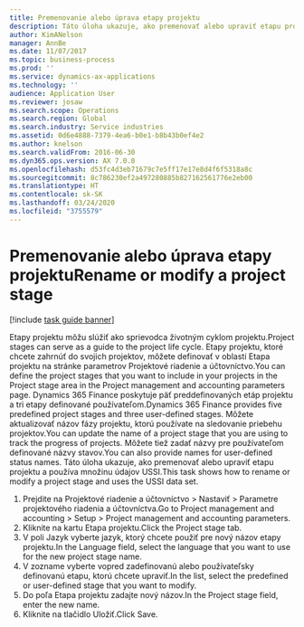 ```yaml
---
title: Premenovanie alebo úprava etapy projektu
description: Táto úloha ukazuje, ako premenovať alebo upraviť etapu projektu.
author: KimANelson
manager: AnnBe
ms.date: 11/07/2017
ms.topic: business-process
ms.prod: ''
ms.service: dynamics-ax-applications
ms.technology: ''
audience: Application User
ms.reviewer: josaw
ms.search.scope: Operations
ms.search.region: Global
ms.search.industry: Service industries
ms.assetid: 0d6e4888-7379-4ea6-b0e1-b8b43b0ef4e2
ms.author: knelson
ms.search.validFrom: 2016-06-30
ms.dyn365.ops.version: AX 7.0.0
ms.openlocfilehash: d53fc4d3eb71679c7e5ff17e17e8d4f6f5318a8c
ms.sourcegitcommit: 8c786230ef2a497280885b827162561776e2eb00
ms.translationtype: HT
ms.contentlocale: sk-SK
ms.lasthandoff: 03/24/2020
ms.locfileid: "3755579"
---
```

# <a name="rename-or-modify-a-project-stage"></a><span data-ttu-id="5a50f-103">Premenovanie alebo úprava etapy projektu</span><span class="sxs-lookup"><span data-stu-id="5a50f-103">Rename or modify a project stage</span></span>

[!include [task guide banner](../../includes/task-guide-banner.md)]

<span data-ttu-id="5a50f-104">Etapy projektu môžu slúžiť ako sprievodca životným cyklom projektu.</span><span class="sxs-lookup"><span data-stu-id="5a50f-104">Project stages can serve as a guide to the project life cycle.</span></span> <span data-ttu-id="5a50f-105">Etapy projektu, ktoré chcete zahrnúť do svojich projektov, môžete definovať v oblasti Etapa projektu na stránke parametrov Projektové riadenie a účtovníctvo.</span><span class="sxs-lookup"><span data-stu-id="5a50f-105">You can define the project stages that you want to include in your projects in the Project stage area in the Project management and accounting parameters page.</span></span> <span data-ttu-id="5a50f-106">Dynamics 365 Finance poskytuje päť preddefinovaných etáp projektu a tri etapy definované používateľom.</span><span class="sxs-lookup"><span data-stu-id="5a50f-106">Dynamics 365 Finance provides five predefined project stages and three user-defined stages.</span></span> <span data-ttu-id="5a50f-107">Môžete aktualizovať názov fázy projektu, ktorú používate na sledovanie priebehu projektov.</span><span class="sxs-lookup"><span data-stu-id="5a50f-107">You can update the name of a project stage that you are using to track the progress of projects.</span></span> <span data-ttu-id="5a50f-108">Môžete tiež zadať názvy pre používateľom definované názvy stavov.</span><span class="sxs-lookup"><span data-stu-id="5a50f-108">You can also provide names for user-defined status names.</span></span> <span data-ttu-id="5a50f-109">Táto úloha ukazuje, ako premenovať alebo upraviť etapu projektu a používa množinu údajov USSI.</span><span class="sxs-lookup"><span data-stu-id="5a50f-109">This task shows how to rename or modify a project stage and uses the USSI data set.</span></span>

1. <span data-ttu-id="5a50f-110">Prejdite na Projektové riadenie a účtovníctvo > Nastaviť > Parametre projektového riadenia a účtovníctva.</span><span class="sxs-lookup"><span data-stu-id="5a50f-110">Go to Project management and accounting > Setup > Project management and accounting parameters.</span></span>
2. <span data-ttu-id="5a50f-111">Kliknite na kartu Etapa projektu.</span><span class="sxs-lookup"><span data-stu-id="5a50f-111">Click the Project stage tab.</span></span>
3. <span data-ttu-id="5a50f-112">V poli Jazyk vyberte jazyk, ktorý chcete použiť pre nový názov etapy projektu.</span><span class="sxs-lookup"><span data-stu-id="5a50f-112">In the Language field, select the language that you want to use for the new project stage name.</span></span>
4. <span data-ttu-id="5a50f-113">V zozname vyberte vopred zadefinovanú alebo používateľsky definovanú etapu, ktorú chcete upraviť.</span><span class="sxs-lookup"><span data-stu-id="5a50f-113">In the list, select the predefined or user-defined stage that you want to modify.</span></span> 
5. <span data-ttu-id="5a50f-114">Do poľa Etapa projektu zadajte nový názov.</span><span class="sxs-lookup"><span data-stu-id="5a50f-114">In the Project stage field, enter the new name.</span></span>
6. <span data-ttu-id="5a50f-115">Kliknite na tlačidlo Uložiť.</span><span class="sxs-lookup"><span data-stu-id="5a50f-115">Click Save.</span></span>
